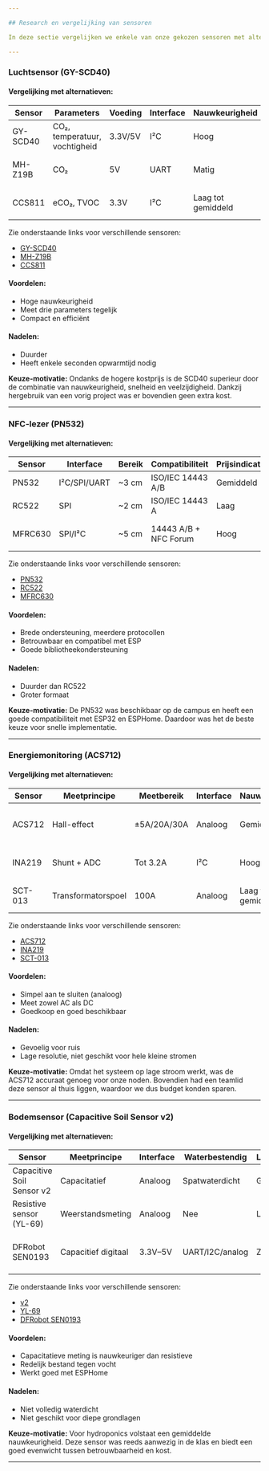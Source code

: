 ```yaml
---

## Research en vergelijking van sensoren

In deze sectie vergelijken we enkele van onze gekozen sensoren met alternatieve opties, op basis van nauwkeurigheid, prijs, beschikbaarheid, duurzaamheid en gebruiksgemak. Op basis van deze vergelijkingen motiveren we ook telkens onze keuze.

---
```


### Luchtsensor (GY-SCD40)

#### Vergelijking met alternatieven:

| Sensor         | Parameters                   | Voeding | Interface | Nauwkeurigheid | Prijsindicatie | Opmerkingen |
|----------------|------------------------------|---------|-----------|----------------|----------------|-------------|
| GY-SCD40       | CO₂, temperatuur, vochtigheid| 3.3V/5V | I²C       | Hoog           | Hoog           | Compact, snel, nauwkeurig |
| MH-Z19B        | CO₂                          | 5V      | UART      | Matig          | Gemiddeld      | Alleen CO₂, trager, minder stabiel |
| CCS811         | eCO₂, TVOC                   | 3.3V    | I²C       | Laag tot gemiddeld | Laag        | Indirecte CO₂, inferieur aan GY-SCD40 |

Zie onderstaande links voor verschillende sensoren:
- [GY-SCD40](https://www.tinytronics.nl/nl/sensoren/lucht/vochtigheid/gy-scd40-module-co2-luchtvochtigheid-en-temperatuursensor-i2c)
- [MH-Z19B](https://www.tinytronics.nl/nl/winsen-mh-z19b-co2-sensor-met-kabel)
- [CCS811](https://www.adafruit.com/product/3566)

#### Voordelen:
- Hoge nauwkeurigheid  
- Meet drie parameters tegelijk  
- Compact en efficiënt  

#### Nadelen:
- Duurder  
- Heeft enkele seconden opwarmtijd nodig  

**Keuze-motivatie:** Ondanks de hogere kostprijs is de SCD40 superieur door de combinatie van nauwkeurigheid, snelheid en veelzijdigheid. Dankzij hergebruik van een vorig project was er bovendien geen extra kost.

---

### NFC-lezer (PN532)

#### Vergelijking met alternatieven:

| Sensor         | Interface     | Bereik | Compatibiliteit       | Prijsindicatie | Opmerkingen |
|----------------|---------------|--------|------------------------|----------------|-------------|
| PN532          | I²C/SPI/UART  | ~3 cm  | ISO/IEC 14443 A/B      | Gemiddeld       | Veelgebruikt, goede bibliotheekondersteuning |
| RC522          | SPI           | ~2 cm  | ISO/IEC 14443 A        | Laag            | Korter bereik, minder robuust |
| MFRC630        | SPI/I²C       | ~5 cm  | 14443 A/B + NFC Forum  | Hoog            | Sneller en flexibeler, maar duurder en minder ingeburgerd |

Zie onderstaande links voor verschillende sensoren:
- [PN532](https://www.tinytronics.nl/en/communication-and-signals/wireless/rfid/rfid-nfc-kit-pn532-with-s50-card-and-s50-key-tag)
- [RC522](https://www.tinytronics.nl/nl/communicatie-en-signalen/draadloos/rfid/rfid-kit-mfrc522-s50-mifare-met-kaart-en-key-tag)
- [MFRC630](https://gr.mouser.com/c/semiconductors/wireless-rf-integrated-circuits/nfc-rfid-tags-transponders/?m=NXP&series=MFRC630)
  
#### Voordelen:
- Brede ondersteuning, meerdere protocollen  
- Betrouwbaar en compatibel met ESP  
- Goede bibliotheekondersteuning  

#### Nadelen:
- Duurder dan RC522  
- Groter formaat  

**Keuze-motivatie:** De PN532 was beschikbaar op de campus en heeft een goede compatibiliteit met ESP32 en ESPHome. Daardoor was het de beste keuze voor snelle implementatie.

---

### Energiemonitoring (ACS712)

#### Vergelijking met alternatieven:

| Sensor         | Meetprincipe     | Meetbereik | Interface | Nauwkeurigheid | Prijsindicatie | Opmerkingen |
|----------------|------------------|------------|-----------|----------------|----------------|-------------|
| ACS712         | Hall-effect       | ±5A/20A/30A| Analoog   | Gemiddeld       | Laag           | Beperkte resolutie, gevoelig aan ruis |
| INA219         | Shunt + ADC       | Tot 3.2A   | I²C       | Hoog            | Gemiddeld      | Beter voor lage stromen, nauwkeuriger |
| SCT-013        | Transformatorspoel| 100A       | Analoog   | Laag tot gemiddeld | Laag        | Alleen AC, extra burden resistor nodig |

Zie onderstaande links voor verschillende sensoren:
- [ACS712](https://www.tinytronics.nl/nl/sensoren/stroom-spanning/acs712-stroomsensor-module-20a)
- [INA219](https://www.tinytronics.nl/en/sensors/current-voltage/ina219-i2c-dc-current-and-voltage-meter-3.2a-module)
- [SCT-013](https://www.tinytronics.nl/nl/sensoren/stroom-spanning/ac-stroom-sensor-sct013-030-30a)

#### Voordelen:
- Simpel aan te sluiten (analoog)  
- Meet zowel AC als DC  
- Goedkoop en goed beschikbaar  

#### Nadelen:
- Gevoelig voor ruis  
- Lage resolutie, niet geschikt voor hele kleine stromen  

**Keuze-motivatie:** Omdat het systeem op lage stroom werkt, was de ACS712 accuraat genoeg voor onze noden. Bovendien had een teamlid deze sensor al thuis liggen, waardoor we dus budget konden sparen.

---

### Bodemsensor (Capacitive Soil Sensor v2)

#### Vergelijking met alternatieven:

| Sensor                    | Meetprincipe         | Interface | Waterbestendig | Levensduur | Prijsindicatie | Opmerkingen |
|---------------------------|----------------------|-----------|----------------|------------|----------------|-------------|
| Capacitive Soil Sensor v2 | Capacitatief         | Analoog   | Spatwaterdicht | Gemiddeld  | Laag            | Goede optie voor hydroponics |
| Resistive sensor (YL-69)  | Weerstandsmeting     | Analoog   | Nee            | Laag       | Zeer laag       | Roest snel, onnauwkeurig |
| DFRobot SEN0193           | Capacitief digitaal  | 3.3V–5V   | UART/I2C/analog| Zeer goed  | Hoog (± €25–€35)| Professionele sensor, waterdicht, nauwkeurig |

Zie onderstaande links voor verschillende sensoren:
- [v2](https://www.tinytronics.nl/en/sensors/liquid/capacitive-soil-moisture-sensor-module-with-cable)
- [YL-69](https://nl.aliexpress.com/item/1005004305871722.html)
- [DFRobot SEN0193](https://be.farnell.com/dfrobot/sen0193/analog-capacitive-soil-moisture/dp/2946124?srsltid=AfmBOooL5i8PC0d12YCaEzV8PJMQsMimocrb--_qA2ahPNOhw57yElFl)


#### Voordelen:
- Capacitatieve meting is nauwkeuriger dan resistieve  
- Redelijk bestand tegen vocht  
- Werkt goed met ESPHome  

#### Nadelen:
- Niet volledig waterdicht  
- Niet geschikt voor diepe grondlagen  

**Keuze-motivatie:** Voor hydroponics volstaat een gemiddelde nauwkeurigheid. Deze sensor was reeds aanwezig in de klas en biedt een goed evenwicht tussen betrouwbaarheid en kost.

---
